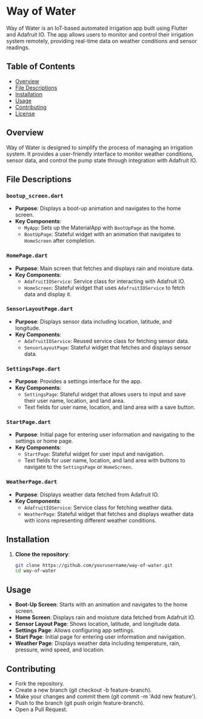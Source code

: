 # Way of Water

Way of Water is an IoT-based automated irrigation app built using Flutter and Adafruit IO. The app allows users to monitor and control their irrigation system remotely, providing real-time data on weather conditions and sensor readings.

## Table of Contents
- [Overview](#overview)
- [File Descriptions](#file-descriptions)
- [Installation](#installation)
- [Usage](#usage)
- [Contributing](#contributing)
- [License](#license)

## Overview

Way of Water is designed to simplify the process of managing an irrigation system. It provides a user-friendly interface to monitor weather conditions, sensor data, and control the pump state through integration with Adafruit IO.

## File Descriptions

### `bootup_screen.dart`
- **Purpose**: Displays a boot-up animation and navigates to the home screen.
- **Key Components**:
  - `MyApp`: Sets up the MaterialApp with `BootUpPage` as the home.
  - `BootUpPage`: Stateful widget with an animation that navigates to `HomeScreen` after completion.

### `HomePage.dart`
- **Purpose**: Main screen that fetches and displays rain and moisture data.
- **Key Components**:
  - `AdafruitIOService`: Service class for interacting with Adafruit IO.
  - `HomeScreen`: Stateful widget that uses `AdafruitIOService` to fetch data and display it.

### `SensorLayoutPage.dart`
- **Purpose**: Displays sensor data including location, latitude, and longitude.
- **Key Components**:
  - `AdafruitIOService`: Reused service class for fetching sensor data.
  - `SensorLayoutPage`: Stateful widget that fetches and displays sensor data.

### `SettingsPage.dart`
- **Purpose**: Provides a settings interface for the app.
- **Key Components**:
  - `SettingsPage`: Stateful widget that allows users to input and save their user name, location, and land area.
  - Text fields for user name, location, and land area with a save button.

### `StartPage.dart`
- **Purpose**: Initial page for entering user information and navigating to the settings or home page.
- **Key Components**:
  - `StartPage`: Stateful widget for user input and navigation.
  - Text fields for user name, location, and land area with buttons to navigate to the `SettingsPage` or `HomeScreen`.

### `WeatherPage.dart`
- **Purpose**: Displays weather data fetched from Adafruit IO.
- **Key Components**:
  - `AdafruitIOService`: Service class for fetching weather data.
  - `WeatherPage`: Stateful widget that fetches and displays weather data with icons representing different weather conditions.

## Installation

1. **Clone the repository**:
   ```bash
   git clone https://github.com/yourusername/way-of-water.git
   cd way-of-water
## Usage
- **Boot-Up Screen**: Starts with an animation and navigates to the home screen.
- **Home Screen**: Displays rain and moisture data fetched from Adafruit IO.
- **Sensor Layout Page**: Shows location, latitude, and longitude data.
- **Settings Page**: Allows configuring app settings.
- **Start Page**: Initial page for entering user information and navigation.
- **Weather Page**: Displays weather data including temperature, rain, pressure, wind speed, and location.

## Contributing
- Fork the repository.
- Create a new branch (git checkout -b feature-branch).
- Make your changes and commit them (git commit -m 'Add new feature').
- Push to the branch (git push origin feature-branch).
- Open a Pull Request.
